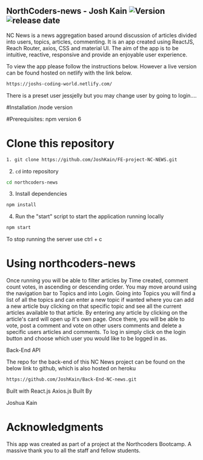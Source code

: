 ## NorthCoders-news - Josh Kain ![Version](https://img.shields.io/badge/Version-1.0-brightgreen.svg) ![release date](https://img.shields.io/badge/Release%20Date-June%202019-blue.svg)

NC News is a news aggregation based around discussion of articles divided into users, topics, articles, commenting.
It is an app created using ReactJS, Reach Router, axios, CSS and material UI.
The aim of the app is to be intuitive, reactive, responsive and provide an enjoyable user experience.

To view the app please follow the instructions below.
However a live version can be found hosted on netlify with the link below.

```bash
https://joshs-coding-world.netlify.com/
```

There is a preset user jessjelly but you may change user by going to login....

#Installation
/node version

#Prerequisites:
npm version 6

# Clone this repository

```bash
1. git clone https://github.com/JoshKain/FE-project-NC-NEWS.git
```

2. `cd` into repository

```bash
cd northcoders-news
```

3. Install dependencies

```bash
npm install
```

4. Run the "start" script to start the application running locally

```bash
npm start
```

To stop running the server use ctrl + c

# Using northcoders-news

Once running you will be able to filter articles by Time created, comment count votes, in ascending or descending order. You may move around using the navigation bar to Topics and into Login. Going into Topics you will find a list of all the topics and can enter a new topic if wanted where you can add a new article buy clicking on that specific topic and see all the current articles available to that article. By entering any article by clicking on the article's card will open up it's own page. Once there, you will be able to vote, post a comment and vote on other users comments and delete a specific users articles and comments. To log in simply click on the login button and choose which user you would like to be logged in as.

Back-End API

The repo for the back-end of this NC News project can be found on the below link to github, which is also hosted on heroku

```bash
https://github.com/JoshKain/Back-End-NC-news.git
```

Built with
React.js
Axios.js
Built By

Joshua Kain

# Acknowledgments

This app was created as part of a project at the Northcoders Bootcamp. A massive thank you to all the staff and fellow students.
